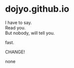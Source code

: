 # dojyo.github.io

I have to say.  
Read you.  
But nobody, will tell you.  

fast.

CHANGE!

none

